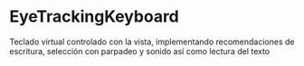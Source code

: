 # EyeTrackingKeyboard
Teclado virtual controlado con la vista, implementando recomendaciones de escritura, selección con parpadeo y sonido así como lectura del texto 
